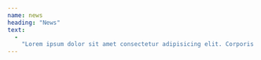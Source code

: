 ```yaml
--- 
name: news 
heading: "News"
text: 
  - 
    "Lorem ipsum dolor sit amet consectetur adipisicing elit. Corporis velit temporibus possimus accusamus minus omnis? Laudantium asperiores delectus incidunt ad provident non tempore iusto, rerum consequatur labore." 
--- 
```

